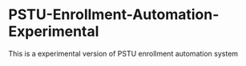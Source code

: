 # PSTU-Enrollment-Automation-Experimental
 This is a experimental version of PSTU enrollment automation system
